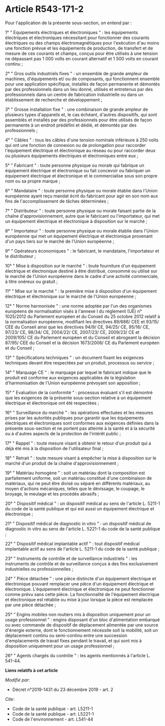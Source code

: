 # Article R543-171-2

Pour l'application de la présente sous-section, on entend par :

1° " Equipements électriques et électroniques " : les équipements électriques et électroniques nécessitant pour fonctionner
des courants électriques ou des champs électromagnétiques pour l'exécution d'au moins une fonction prévue et les équipements
de production, de transfert et de mesure de ces courants et champs, conçus pour être utilisés à une tension ne dépassant pas
1 000 volts en courant alternatif et 1 500 volts en courant continu ;

2° " Gros outils industriels fixes " : un ensemble de grande ampleur de machines, d'équipements et/ ou de composants, qui
fonctionnent ensemble pour une application spécifique, installés de façon permanente et démontés par des professionnels dans
un lieu donné, utilisés et entretenus par des professionnels dans un centre de fabrication industrielle ou dans un
établissement de recherche et développement ;

3° " Grosse installation fixe " : une combinaison de grande ampleur de plusieurs types d'appareils et, le cas échéant,
d'autres dispositifs, qui sont assemblés et installés par des professionnels pour être utilisés de façon permanente à un
endroit prédéfini et dédié, et démontés par des professionnels ;

4° " Câbles " : tous les câbles d'une tension nominale inférieure à 250 volts qui ont une fonction de connexion ou de
prolongation pour raccorder l'équipement électrique et électronique au réseau ou pour raccorder deux ou plusieurs équipements
électriques et électroniques entre eux ;

5° " Fabricant " : toute personne physique ou morale qui fabrique un équipement électrique et électronique ou fait concevoir
ou fabriquer un équipement électrique et électronique et le commercialise sous son propre nom ou sa propre marque ;

6° " Mandataire " : toute personne physique ou morale établie dans l'Union européenne ayant reçu mandat écrit du fabricant
pour agir en son nom aux fins de l'accomplissement de tâches déterminées ;

7° " Distributeur " : toute personne physique ou morale faisant partie de la chaîne d'approvisionnement, autre que le
fabricant ou l'importateur, qui met un équipement électrique et électronique à disposition sur le marché ;

8° " Importateur " : toute personne physique ou morale établie dans l'Union européenne qui met un équipement électrique et
électronique provenant d'un pays tiers sur le marché de l'Union européenne ;

9° " Opérateurs économiques " : le fabricant, le mandataire, l'importateur et le distributeur ;

10° " Mise à disposition sur le marché " : toute fourniture d'un équipement électrique et électronique destiné à être
distribué, consommé ou utilisé sur le marché de l'Union européenne dans le cadre d'une activité commerciale, à titre onéreux
ou gratuit ;

11° " Mise sur le marché " : la première mise à disposition d'un équipement électrique et électronique sur le marché de
l'Union européenne ;

12° " Norme harmonisée " : une norme adoptée par l'un des organismes européens de normalisation visés à l'annexe I du
règlement (UE) n° 1025/2012 du Parlement européen et du Conseil du 25 octobre 2012 relatif à la normalisation européenne,
modifiant les directives 89/686/ CEE et 93/15/ CEE du Conseil ainsi que les directives 94/9/ CE, 94/25/ CE, 95/16/ CE, 97/23/
CE, 98/34/ CE, 2004/22/ CE, 2007/23/ CE, 2009/23/ CE et 2009/105/ CE du Parlement européen et du Conseil et abrogeant la
décision 87/95/ CEE du Conseil et la décision 1673/2006/ CE du Parlement européen et du Conseil ;

13° " Spécifications techniques " : un document fixant les exigences techniques devant être respectées par un produit,
processus ou service ;

14° " Marquage CE " : le marquage par lequel le fabricant indique que le produit est conforme aux exigences applicables de la
législation d'harmonisation de l'Union européenne prévoyant son apposition ;

15° " Evaluation de la conformité " : processus évaluant s'il est démontré que les exigences de la présente sous-section
relative à un équipement électrique et électronique ont été respectées ;

16° " Surveillance du marché " : les opérations effectuées et les mesures prises par les autorités publiques pour garantir
que les équipements électriques et électroniques sont conformes aux exigences définies dans la présente sous-section et ne
portent pas atteinte à la santé et à la sécurité ou à d'autres aspects de la protection de l'intérêt public ;

17° " Rappel " : toute mesure visant à obtenir le retour d'un produit qui a déjà été mis à la disposition de l'utilisateur
final ;

18° " Retrait " : toute mesure visant à empêcher la mise à disposition sur le marché d'un produit de la chaîne
d'approvisionnement ;

19° " Matériau homogène " : soit un matériau dont la composition est parfaitement uniforme, soit un matériau constitué d'une
combinaison de matériaux, qui ne peut être divisé ou séparé en différents matériaux, au moyen d'actions mécaniques, telles
que le dévissage, le coupage, le broyage, le meulage et les procédés abrasifs ;

20° " Dispositif médical " : un dispositif médical au sens de l'article L. 5211-1 du code de la santé publique et qui est
aussi un équipement électrique et électronique ;

21° " Dispositif médical de diagnostic in vitro " : un dispositif médical de diagnostic in vitro au sens de l'article L.
5221-1 du code de la santé publique ;

22° " Dispositif médical implantable actif " : tout dispositif médical implantable actif au sens de l'article L. 5211-1 du
code de la santé publique ;

23° " Instruments de contrôle et de surveillance industriels " : les instruments de contrôle et de surveillance conçus à des
fins exclusivement industrielles ou professionnelles ;

24° " Pièce détachée " : une pièce distincte d'un équipement électrique et électronique pouvant remplacer une pièce d'un
équipement électrique et électronique. L'équipement électrique et électronique ne peut fonctionner comme prévu sans cette
pièce. La fonctionnalité de l'équipement électrique et électronique est rétablie ou mise à jour lorsque la pièce est
remplacée par une pièce détachée ;

25° “ Engins mobiles non routiers mis à disposition uniquement pour un usage professionnel ” : engins disposant d'un bloc
d'alimentation embarqué ou avec commande de dispositif de déplacement alimentée par une source d'énergie externe, dont le
fonctionnement nécessite soit la mobilité, soit un déplacement continu ou semi-continu entre une succession d'emplacements de
travail fixes pendant le travail, et qui sont mis à disposition uniquement pour un usage professionnel ;

26° " Agents chargés du contrôle " : les agents mentionnés à l'article L. 541-44.

**Liens relatifs à cet article**

_Modifié par_:

  - Décret n°2019-1431 du 23 décembre 2019 - art. 2

_Cite_:

  - Code de la santé publique - art. L5211-1
  - Code de la santé publique - art. L5221-1
  - Code de l'environnement - art. L541-44
